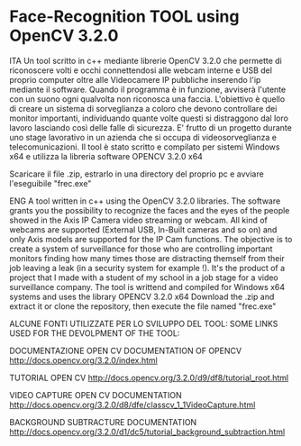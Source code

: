 # Face-Recognition TOOL using OpenCV 3.2.0
ITA
Un tool scritto in c++ mediante librerie OpenCV 3.2.0 che permette di riconoscere volti e occhi connettendosi alle webcam interne e USB del proprio computer oltre alle Videocamere IP pubbliche inserendo l'ip mediante il software. Quando il programma è in funzione, avviserà l'utente con un suono ogni qualvolta non riconosca una faccia. L'obiettivo è quello di creare un sistema di sorveglianza a coloro che devono controllare dei monitor importanti, individuando quante volte questi si distraggono dal loro lavoro lasciando così delle falle di sicurezza.
E' frutto di un progetto durante uno stage lavorativo in un azienda che si occupa di videosorveglianza e telecomunicazioni. 
Il tool è stato scritto e compilato per sistemi Windows x64 e utilizza la libreria software OPENCV 3.2.0 x64

Scaricare il file .zip, estrarlo in una directory del proprio pc e avviare l'eseguibile "frec.exe"


ENG
A tool written in c++ using the OpenCV 3.2.0 libraries. The software grants you the possibility to recognize the faces and the eyes of the people showed in the Axis IP Camera video streaming or webcam. All kind of webcams are supported (External USB, In-Built cameras and so on) and only Axis models are supported for the IP Cam functions. The objective is to create a system of surveillance for those who are controlling important monitors finding how many times those are distracting themself from their job leaving a leak (in a security system for example !).
It's the product of a project that I made with a student of my school in a job stage for a video surveillance company.
The tool is writtend and compiled for Windows x64 systems and uses the library OPENCV 3.2.0 x64
Download the .zip and extract it or clone the repository, then execute the file named "frec.exe"



ALCUNE FONTI UTILIZZATE PER LO SVILUPPO DEL TOOL: 
SOME LINKS USED FOR THE DEVOLPMENT OF THE TOOL:

DOCUMENTAZIONE OPEN CV 
DOCUMENTATION OF OPENCV
http://docs.opencv.org/3.2.0/index.html

TUTORIAL OPEN CV 
http://docs.opencv.org/3.2.0/d9/df8/tutorial_root.html

VIDEO CAPTURE OPEN CV DOCUMENTATION
http://docs.opencv.org/3.2.0/d8/dfe/classcv_1_1VideoCapture.html

BACKGROUND SUBTRACTURE DOCUMENTATION
http://docs.opencv.org/3.2.0/d1/dc5/tutorial_background_subtraction.html



